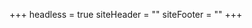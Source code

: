 +++
headless = true
siteHeader = "<style>\n.site-title,\n.site-description {\n  color: #F0F8FF;\n}\n</style>"
siteFooter = ""
+++
